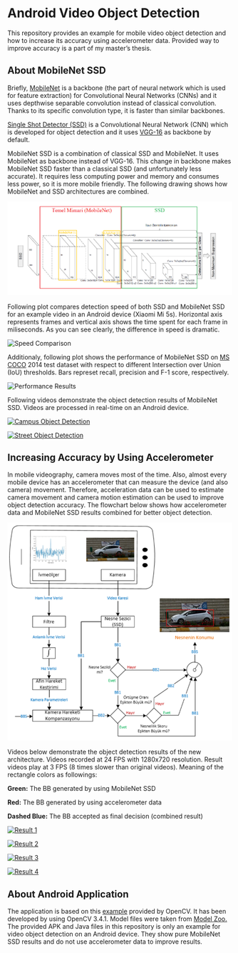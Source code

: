 
# Android Video Object Detection

This repository provides an example for mobile video object detection and how to increase its accuracy using accelerometer data. Provided way to improve accuracy is a part of my master’s thesis.

## About MobileNet SSD

Briefly, [MobileNet](https://arxiv.org/abs/1704.04861) is a backbone (the part of neural network which is used for feature extraction) for Convolutional Neural Networks (CNNs) and it uses depthwise separable convolution instead of classical convolution. Thanks to its specific convolution type, it is faster than similar backbones.

[Single Shot Detector (SSD)](https://arxiv.org/abs/1512.02325) is a Convolutional Neural Network (CNN) which is developed for object detection and it uses [VGG-16](https://arxiv.org/abs/1409.1556) as backbone by default.

MobileNet SSD is a combination of classical SSD and MobileNet. It uses MobileNet as backbone instead of VGG-16. This change in backbone makes MobileNet SSD faster than a classical SSD (and unfortunately less accurate). It requires less computing power and memory and consumes less power, so it is more mobile friendly. The following drawing shows how MobileNet and SSD architectures are combined.

![MobileNet SSD](Images/MobileNetSSD.png)

Following plot compares detection speed of both SSD and MobileNet SSD for an example video in an Android device (Xiaomi Mi 5s). Horizontal axis represents frames and vertical axis shows the time spent for each frame in miliseconds. As you can see clearly, the difference in speed is dramatic.

![Speed Comparison](Images/Speed.jpg)

Additionaly, following plot shows the performance of MobileNet SSD on [MS COCO](https://cocodataset.org/#home) 2014 test dataset with respect to different Intersection over Union (IoU) thresholds. Bars represet recall, precision and F-1 score, respectively.

![Performance Results](Images/Results.jpg)

Following videos demonstrate the object detection results of MobileNet SSD. Videos are processed in real-time on an Android device.

[![Campus Object Detection](https://img.youtube.com/vi/UDY5FalXF4Q/0.jpg)](https://www.youtube.com/watch?v=UDY5FalXF4Q)

[![Street Object Detection](https://img.youtube.com/vi/qFo5JeD2S1A/0.jpg)](https://www.youtube.com/watch?v=qFo5JeD2S1A)

## Increasing Accuracy by Using Accelerometer

In mobile videography, camera moves most of the time. Also, almost every mobile device has an accelerometer that can measure the device (and also camera) movement. Therefore, acceleration data can be used to estimate camera movement and camera motion estimation can be used to improve object detection accuracy. The flowchart below shows how accelerometer data and MobileNet SSD results combined for better object detection.

![Flow Diagram](Images/FlowDiagram.png)

Videos below demonstrate the object detection results of the new architecture. Videos recorded at 24 FPS with 1280x720 resolution. Result videos play at 3 FPS (8 times slower than original videos). Meaning of the rectangle colors as followings:

**Green:** The BB generated by using MobileNet SSD

**Red:** The BB generated by using accelerometer data

**Dashed Blue:** The BB accepted as final decision (combined result)

[![Result 1](https://img.youtube.com/vi/Al2_m7gZAmI/0.jpg)](https://www.youtube.com/watch?v=Al2_m7gZAmI)

[![Result 2](https://img.youtube.com/vi/0XGwzxV264M/0.jpg)](https://www.youtube.com/watch?v=0XGwzxV264M)

[![Result 3](https://img.youtube.com/vi/7N6DkpAWihM/0.jpg)](https://www.youtube.com/watch?v=7N6DkpAWihM)

[![Result 4](https://img.youtube.com/vi/ijy2p_MmRPk/0.jpg)](https://www.youtube.com/watch?v=ijy2p_MmRPk)

## About Android Application

The application is based on this [example](https://docs.opencv.org/3.4/d0/d6c/tutorial_dnn_android.html) provided by OpenCV. It has been developed by using OpenCV 3.4.1. Model files were taken from [Model Zoo.](https://modelzoo.co) The provided APK and Java files in this repository is only an example for video object detection on an Android device. They show pure MobileNet SSD results and do not use accelerometer data to improve results.
